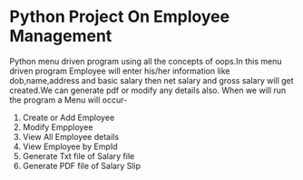 # Python Project On Employee Management
Python menu driven program using all the concepts of oops.In this menu driven program Employee will enter his/her information like dob,name,address and basic salary then net salary and gross salary will get created.We can generate pdf or modify any details also.
When we will run the program a Menu will occur-
1. Create or Add Employee
2. Modify Empployee
3. View All Employee details
4. View Employee by EmpId 
5. Generate Txt file  of Salary file
6. Generate PDF file  of Salary Slip

